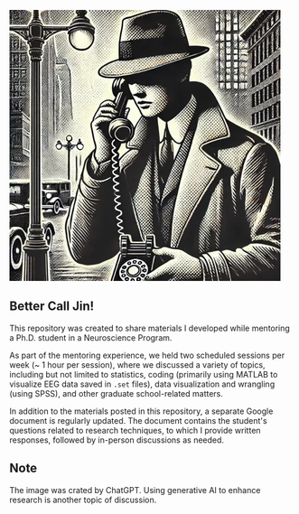 !["ChatGPT-Generated"](https://github.com/ohspc89/Better_Call_Jin/blob/main/Call_Jin_480x480.webp?raw=true)

## Better Call Jin!

This repository was created to share materials I developed while mentoring a Ph.D. student in a Neuroscience Program.

As part of the mentoring experience, we held two scheduled sessions per week (~ 1 hour per session), where we discussed a variety of topics, including but not limited to statistics, coding (primarily using MATLAB to visualize EEG data saved in `.set` files), data visualization and wrangling (using SPSS), and other graduate school-related matters.

In addition to the materials posted in this repository, a separate Google document is regularly updated. The document contains the student's questions related to research techniques, to which I provide written responses, followed by in-person discussions as needed.

Note
----
The image was crated by ChatGPT. Using generative AI to enhance research is another topic of discussion.
